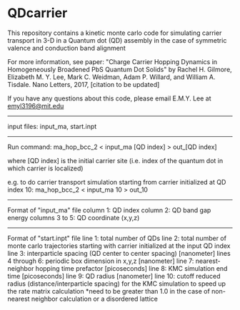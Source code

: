 # QDcarrier
This repository contains a kinetic monte carlo code for simulating carrier transport in 3-D in a Quantum dot (QD) assembly in the case of symmetric valence and conduction band alignment

For more information, see paper: "Charge Carrier Hopping Dynamics in Homogeneously Broadened PbS Quantum Dot Solids" by 
Rachel H. Gilmore, Elizabeth M. Y. Lee, Mark C. Weidman, Adam P. Willard, and William A. Tisdale. Nano Letters, 2017, [citation to be updated] 

If you have any questions about this code, please email E.M.Y. Lee at emyl3196@mit.edu

------------------------------------------------

input files: input_ma, start.inpt

------------------------------------------------

Run command:
ma_hop_bcc_2 < input_ma [QD index] > out_[QD index]

where [QD index] is the initial carrier site (i.e. index of the quantum dot in which carrier is localized)

e.g. to do carrier transport simulation starting from carrier initialized at QD index 10:
ma_hop_bcc_2 < input_ma 10 > out_10

------------------------------------------------

Format of "input_ma" file
column 1: QD index
column 2: QD band gap energy
columns 3 to 5: QD coordinate (x,y,z)

------------------------------------------------

Format of "start.inpt" file
line 1: total number of QDs
line 2: total number of monte carlo trajectories starting with carrier initialized at the input QD index
line 3: interparticle spacing (QD center to center spacing) [nanometer]
lines 4 through 6: periodic box dimension in x,y,z [nanometer]
line 7: nearest-neighbor hopping time prefactor [picoseconds]
line 8: KMC simulation end time [picoseconds]
line 9: QD radius [nanometer]
line 10: cutoff reduced radius (distance/interparticle spacing) for the KMC simulation to speed up the rate matrix calculation 
      *need to be greater than 1.0 in the case of non-nearest neighbor calculation or a disordered lattice
      


